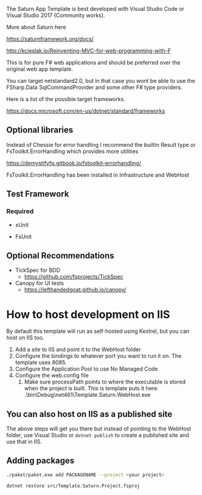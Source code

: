 The Saturn App Template is best developed with Visual Studio Code or Visual Studio 2017 (Community works).

More about Saturn here

https://saturnframework.org/docs/

http://kcieslak.io/Reinventing-MVC-for-web-programming-with-F

This is for pure F# web applications and should be preferred over the original web app template.

You can target netstandard2.0, but in that case you wont be able to use the FSharp.Data SqlCommandProvider and some other F# type providers.

Here is a list of the possible target frameworks.

https://docs.microsoft.com/en-us/dotnet/standard/frameworks

## Optional libraries

Instead of Chessie for error handling I recommend the builtin Result type or FsToolkit.ErrorHandling which provides more utilities

https://demystifyfp.gitbook.io/fstoolkit-errorhandling/

FsToolkit.ErrorHandling has been installed in Infrastructure and WebHost

## Test Framework

### Required

* xUnit

* FsUnit

## Optional Recommendations

* TickSpec for BDD
  * https://github.com/fsprojects/TickSpec
* Canopy for UI tests 
  * https://lefthandedgoat.github.io/canopy/

# How to host development on IIS
By default this template will run as self-hosted using Kestrel, but you can host on IIS too.

1) Add a site to IIS and point it to the WebHost folder
2) Configure the bindings to whatever port you want to run it on. The template uses 8085.
3) Configure the Application Pool to use No Managed Code
4) Configure the web.config file
	1) Make sure processPath points to where the executable is stored when the project is built. This is template puts it here: .\bin\Debug\net461\Template.Saturn.WebHost.exe

## You can also host on IIS as a published site

The above steps will get you there but instead of pointing to the WebHost folder, use Visual Studio or `dotnet publish` to create a published site and use that in IIS.

## Adding packages

```bash
./paket/paket.exe add PACKAGENAME --project <your project>
```
```bash
dotnet restore src/Template.Saturn.Project.fsproj
```
